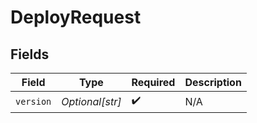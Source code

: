 # DeployRequest


## Fields

| Field              | Type               | Required           | Description        |
| ------------------ | ------------------ | ------------------ | ------------------ |
| `version`          | *Optional[str]*    | :heavy_check_mark: | N/A                |